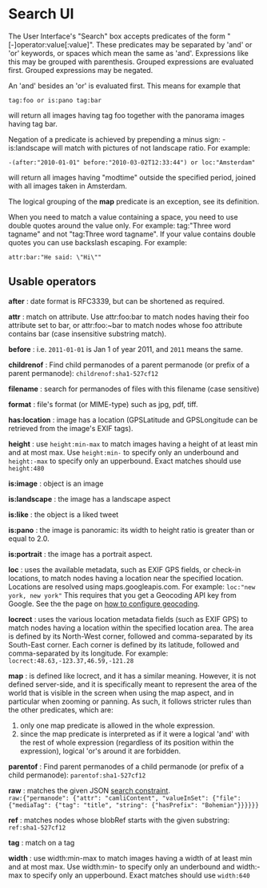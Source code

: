 # Search UI

The User Interface's "Search" box accepts predicates of the form
"[-]operator:value[:value]".  These predicates may be separated by 'and' or 'or'
keywords, or spaces which mean the same as 'and'. Expressions like this may be
grouped with parenthesis. Grouped expressions are evaluated first. Grouped
expressions may be negated.

An 'and' besides an 'or' is evaluated first. This means for example that

    tag:foo or is:pano tag:bar

will return all images having tag foo together with the panorama images having
tag bar.

Negation of a predicate is achieved by prepending a minus sign: -is:landscape
will match with pictures of not landscape ratio. For example:

    -(after:"2010-01-01" before:"2010-03-02T12:33:44") or loc:"Amsterdam"

will return all images having "modtime" outside the specified period, joined
with all images taken in Amsterdam.

The logical grouping of the **map** predicate is an exception, see its definition.

When you need to match a value containing a space, you need to use double quotes
around the value only. For example: tag:"Three word tagname" and not "tag:Three
word tagname".  If your value contains double quotes you can use backslash
escaping.  For example:

    attr:bar:"He said: \"Hi\""

## Usable operators

**<a name="after"></a>after**
: date format is RFC3339, but can be shortened as required.

**<a name="attr"></a>attr**
: match on attribute. Use attr:foo:bar to match nodes having their foo attribute
  set to bar, or attr:foo:~bar to match nodes whose foo attribute contains bar
  (case insensitive substring match).

**<a name="before"></a>before**
: i.e. `2011-01-01` is Jan 1 of year 2011, and `2011` means the same.

**<a name="childrenof"></a>childrenof**
: Find child permanodes of a parent permanode (or prefix of a parent permanode):
  `childrenof:sha1-527cf12`

**<a name="filename"></a>filename**
: search for permanodes of files with this filename (case sensitive)

**<a name="format"></a>format**
: file's format (or MIME-type) such as jpg, pdf, tiff.

**<a name="location"></a>has:location**
: image has a location (GPSLatitude and GPSLongitude can be retrieved from the
  image's EXIF tags).

**<a name="height"></a>height**
: use `height:min-max` to match images having a height of at least min and at most
  max. Use `height:min-` to specify only an underbound and `height:-max` to specify
  only an upperbound.  Exact matches should use `height:480`

**<a name="image"></a>is:image**
: object is an image

**<a name="lanscape"></a>is:landscape**
: the image has a landscape aspect

**<a name="like"></a>is:like**
: the object is a liked tweet

**<a name="pano"></a>is:pano**
: the image is panoramic: its width to height ratio is greater than or equal to 2.0.

**<a name="portrait"></a>is:portrait**
: the image has a portrait aspect.

**<a name="loc"></a>loc**
: uses the available metadata, such as EXIF GPS fields, or check-in locations,
  to match nodes having a location near the specified location.  Locations are
  resolved using maps.googleapis.com. For example: `loc:"new york, new york"`
  This requires that you get a Geocoding API key from Google.
  See the the page on [how to configure geocoding](/doc/geocoding.md).

**<a name="locrect"></a>locrect**
: uses the various location metadata fields (such as EXIF GPS) to match nodes
  having a location within the specified location area. The area is defined by
  its North-West corner, followed and comma-separated by its South-East corner.
  Each corner is defined by its latitude, followed and comma-separated by its
  longitude. For example: `locrect:48.63,-123.37,46.59,-121.28`

**<a name="map"></a>map**
: is defined like locrect, and it has a similar meaning. However, it is not
  defined server-side, and it is specifically meant to represent the area of the
  world that is visible in the screen when using the map aspect, and in particular
  when zooming or panning. As such, it follows stricter rules than the other
  predicates, which are:
  1. only one map predicate is allowed in the whole expression.
  2. since the map predicate is interpreted as if it were a logical 'and' with the
     rest of whole expression (regardless of its position within the expression),
     logical 'or's around it are forbidden.

**<a name="parentof"></a>parentof**
: Find parent permanodes of a child permanode (or prefix of a child permanode):
  `parentof:sha1-527cf12`

**<a name="raw"></a>raw**
: matches the given JSON [search constraint](https://perkeep.org/pkg/search#Constraint).<br>
  `raw:{"permanode": {"attr": "camliContent", "valueInSet": {"file": {"mediaTag": {"tag": "title", "string": {"hasPrefix": "Bohemian"}}}}}}`

**<a name="ref"></a>ref**
: matches nodes whose blobRef starts with the given substring:
  `ref:sha1-527cf12`

**<a name="tag"></a>tag**
: match on a tag

**<a name="width"></a>width**
: use width:min-max to match images having a width of at least min and at most
  max. Use width:min- to specify only an underbound and width:-max to specify
  only an upperbound.  Exact matches should use `width:640`
